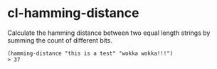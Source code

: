 # cl-hamming-distance

Calculate the hamming distance between two equal length strings
by summing the count of different bits.

```
(hamming-distance "this is a test" "wokka wokka!!!")
> 37
```
